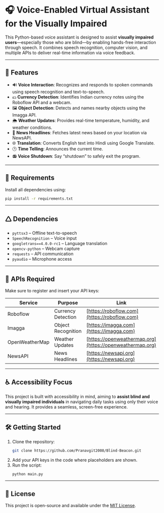 # 🎧 Voice-Enabled Virtual Assistant for the Visually Impaired

This Python-based voice assistant is designed to assist **visually impaired users**—especially those who are blind—by enabling hands-free interaction through speech. It combines speech recognition, computer vision, and multiple APIs to deliver real-time information via voice feedback.

---

## 🧠 Features

- 🔊 **Voice Interaction**: Recognizes and responds to spoken commands using speech recognition and text-to-speech.
- 💵 **Currency Detection**: Identifies Indian currency notes using the Roboflow API and a webcam.
- 🖼️ **Object Detection**: Detects and names nearby objects using the Imagga API.
- 🌦️ **Weather Updates**: Provides real-time temperature, humidity, and weather conditions.
- 📰 **News Headlines**: Fetches latest news based on your location via NewsAPI.
- 🌐 **Translation**: Converts English text into Hindi using Google Translate.
- 🕒 **Time Telling**: Announces the current time.
- 📻 **Voice Shutdown**: Say “shutdown” to safely exit the program.

---

## 🔧 Requirements

Install all dependencies using:

```bash
pip install -r requirements.txt
```

---

## 🛆 Dependencies

- `pyttsx3` – Offline text-to-speech
- `SpeechRecognition` – Voice input
- `googletrans==4.0.0-rc1` – Language translation
- `opencv-python` – Webcam capture
- `requests` – API communication
- `pyaudio` – Microphone access

---

## 🔐 APIs Required

Make sure to register and insert your API keys:

| Service        | Purpose            | Link                                                     |
| -------------- | ------------------ | -------------------------------------------------------- |
| Roboflow       | Currency Detection | [https://roboflow.com](https://roboflow.com)             |
| Imagga         | Object Recognition | [https://imagga.com](https://imagga.com)                 |
| OpenWeatherMap | Weather Updates    | [https://openweathermap.org](https://openweathermap.org) |
| NewsAPI        | News Headlines     | [https://newsapi.org](https://newsapi.org)               |

---

## ♿ Accessibility Focus

This project is built with accessibility in mind, aiming to **assist blind and visually impaired individuals** in navigating daily tasks using only their voice and hearing. It provides a seamless, screen-free experience.

---

## 🛠️ Getting Started

1. Clone the repository:
   ```bash
   git clone https://github.com/Pranavgit2008/Blind-Beacon.git
   ```
2. Add your API keys in the code where placeholders are shown.
3. Run the script:
   ```bash
   python main.py
   ```

---

## 📄 License

This project is open-source and available under the [MIT License](LICENSE).

